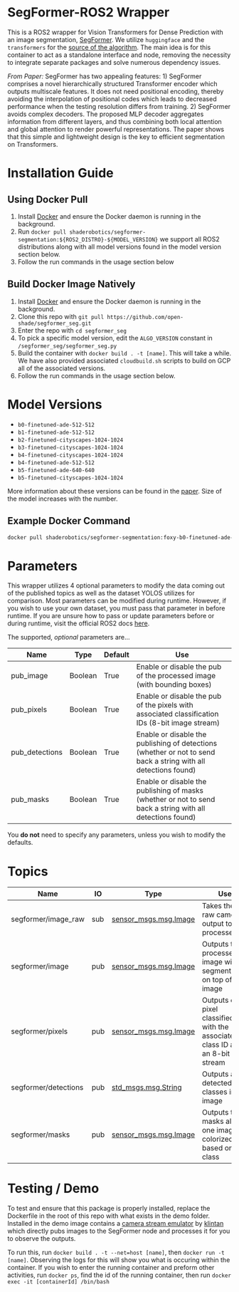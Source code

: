 # SegFormer-ROS2 Wrapper

This is a ROS2 wrapper for Vision Transformers for Dense Prediction with an image segmentation, [SegFormer](https://arxiv.org/abs/2105.15203). We utilize `huggingface` and the `transformers` for the [source of the algorithm](https://huggingface.co/nvidia/segformer-b0-finetuned-ade-512-512). The main idea is for this container to act as a standalone interface and node, removing the necessity to integrate separate packages and solve numerous dependency issues.

*From Paper:* SegFormer has two appealing features: 1) SegFormer comprises a novel hierarchically structured Transformer encoder which outputs multiscale features. It does not need positional encoding, thereby avoiding the interpolation of positional codes which leads to decreased performance when the testing resolution differs from training. 2) SegFormer avoids complex decoders. The proposed MLP decoder aggregates information from different layers, and thus combining both local attention and global attention to render powerful representations. The paper shows that this simple and lightweight design is the key to efficient segmentation on Transformers.


# Installation Guide

## Using Docker Pull
1. Install [Docker](https://www.docker.com/) and ensure the Docker daemon is running in the background.
2. Run ```docker pull shaderobotics/segformer-segmentation:${ROS2_DISTRO}-${MODEL_VERSION}``` we support all ROS2 distributions along with all model versions found in the model version section below.
3. Follow the run commands in the usage section below

## Build Docker Image Natively
1. Install [Docker](https://www.docker.com/) and ensure the Docker daemon is running in the background.
2. Clone this repo with ```git pull https://github.com/open-shade/segformer_seg.git```
3. Enter the repo with ```cd segformer_seg```
4. To pick a specific model version, edit the `ALGO_VERSION` constant in `/segformer_seg/segformer_seg.py`
5. Build the container with ```docker build . -t [name]```. This will take a while. We have also provided associated `cloudbuild.sh` scripts to build on GCP all of the associated versions.
6. Follow the run commands in the usage section below.

# Model Versions

* ```b0-finetuned-ade-512-512```
* ```b1-finetuned-ade-512-512```
* ```b2-finetuned-cityscapes-1024-1024```
* ```b3-finetuned-cityscapes-1024-1024```
* ```b4-finetuned-cityscapes-1024-1024```
* ```b4-finetuned-ade-512-512```
* ```b5-finetuned-ade-640-640```
* ```b5-finetuned-cityscapes-1024-1024```

More information about these versions can be found in the [paper](https://arxiv.org/abs/2105.15203). Size of the model increases with the number.

## Example Docker Command

```bash
docker pull shaderobotics/segformer-segmentation:foxy-b0-finetuned-ade-512-512
```

# Parameters
This wrapper utilizes 4 optional parameters to modify the data coming out of the published topics as well as the dataset YOLOS utilizes for comparison. Most parameters can be modified during runtime. However, if you wish to use your own dataset, you must pass that parameter in before runtime. If you are unsure how to pass or update parameters before or during runtime, visit the official ROS2 docs [here](https://docs.ros.org/en/foxy/Concepts/About-ROS-2-Parameters.html?highlight=parameters#setting-initial-parameter-values-when-running-a-node).

The supported, *optional* parameters are...

| Name        | Type    | Default | Use                                                                 |
|-------------|---------|---------|---------------------------------------------------------------------|
| pub_image   | Boolean | True   | Enable or disable the pub of the processed image (with bounding boxes)                |
| pub_pixels    | Boolean | True   | Enable or disable the pub of the pixels with associated classification IDs (8-bit image stream)           |
| pub_detections   | Boolean | True    | Enable or disable the publishing of detections (whether or not to send back a string with all detections found)   |    
| pub_masks   | Boolean | True    | Enable or disable the publishing of masks (whether or not to send back a string with all detections found)   |    

You __do not__ need to specify any parameters, unless you wish to modify the defaults.

# Topics

| Name                   | IO  | Type                             | Use                                                               |
|------------------------|-----|----------------------------------|-------------------------------------------------------------------|
| segformer/image_raw       | sub | [sensor_msgs.msg.Image](http://docs.ros.org/en/noetic/api/sensor_msgs/html/msg/Image.html)            | Takes the raw camera output to be processed                       |
 | segformer/image           | pub | [sensor_msgs.msg.Image](http://docs.ros.org/en/noetic/api/sensor_msgs/html/msg/Image.html)            | Outputs the processed image with segmentation on top of the image |
 | segformer/pixels           | pub | [sensor_msgs.msg.Image](http://docs.ros.org/en/noetic/api/sensor_msgs/html/msg/Image.html)            | Outputs each pixel classified with the associated class ID as an 8-bit stream |
| segformer/detections            | pub | [std_msgs.msg.String](http://docs.ros.org/en/api/std_msgs/html/msg/String.html)              | Outputs all detected classes in the image |
| segformer/masks | pub | [sensor_msgs.msg.Image](http://docs.ros.org/en/noetic/api/sensor_msgs/html/msg/Image.html) | Outputs the masks all in one image colorized based on class    |

# Testing / Demo
To test and ensure that this package is properly installed, replace the Dockerfile in the root of this repo with what exists in the demo folder. Installed in the demo image contains a [camera stream emulator](https://github.com/klintan/ros2_video_streamer) by [klintan](https://github.com/klintan) which directly pubs images to the SegFormer node and processes it for you to observe the outputs.

To run this, run ```docker build . -t --net=host [name]```, then ```docker run -t [name]```. Observing the logs for this will show you what is occuring within the container. If you wish to enter the running container and preform other activities, run ```docker ps```, find the id of the running container, then run ```docker exec -it [containerId] /bin/bash```